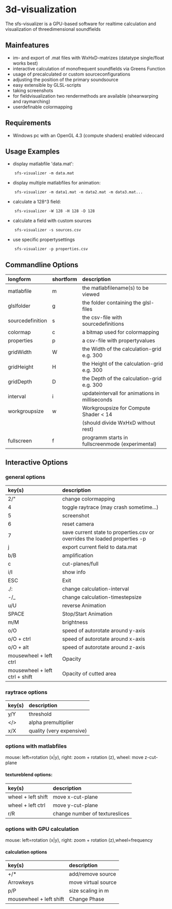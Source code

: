 3d-visualization
================
The sfs-visualizer is a GPU-based software for realtime calculation and visualization
of threedimensional soundfields

Mainfeatures
--------------------------

* im- and export of .mat files with WxHxD-matrizes (datatype single/float works best)
* interactive calculation of monofrequent soundfields via Greens Function
* usage of precalculated or custom sourceconfigurations
* adjusting the position of the primary soundsource
* easy extensible by GLSL-scripts
* taking screenshots
* for fieldvisualization two rendermethods are available (shearwarping and raymarching)
* userdefinable colormapping

Requirements
---------------------------

* Windows pc with an OpenGL 4.3 (compute shaders) enabled videocard 

Usage Examples
----------------------------

* display matlabfile 'data.mat':
```
	sfs-visualizer -m data.mat
```
* display multiple matlabfiles for animation:
```
	sfs-visualizer -m data1.mat -m data2.mat -m data3.mat...
```
* calculate a 128^3 field:
```
	sfs-visualizer -W 128 -H 128 -D 128
```	
* calculate a field with custom sources 
```
	sfs-visualizer -s sources.csv
```
* use specific propertysettings
```	
	sfs-visualizer -p properties.csv
```

Commandline Options
----------------------------

| longform			| shortform | description										|
| :----------------	|:--------- | :------------------------------------------------	|
| matlabfile		| m			| the matlabfilename(s) to be viewed				|
| glslfolder		| g         | the folder containing the glsl-files				| 
| sourcedefinition	| s			| the csv-file with sourcedefinitions				|
| colormap          | c			| a bitmap used for colormapping					|
| properties        | p			| a csv-file with propertyvalues					|
| gridWidth			| W			| the Width of the calculation-grid e.g. 300		| 
| gridHeight		| H			| the Height of the calculation-grid e.g. 300		|
| gridDepth			| D			| the Depth of the calculation-grid e.g. 300		| 
| interval			| i			| updateintervall for animations in milliseconds	|  
| workgroupsize		| w			| Workgroupsize for Compute Shader < 14				|
|					|			| (should divide WxHxD without rest)				|
| fullscreen		| f			| programm starts in fullscreenmode (experimental)	|

Interactive Options
---------------------------

### general options

| key(s)	| description																|
| :--------	| :------------------------------------------------------------------------	|   
| 2/"		| change colormapping														|			
| 4			| toggle raytrace (may crash sometime...)									|
| 5			| screenshot																|
| 6			| reset camera																|
| 7			| save current state to properties.csv or overrides the loaded properties -p|
| j			| export current field to data.mat											|
| b/B		| amplification																|
| c			| cut-planes/full															|
| i/I		| show info																	|
| ESC		| Exit																		|
| ./:		| change calculation-interval												|
| -/_		| change calculation-timestepsize											| 
| u/U		| reverse Animation															|
| SPACE		| Stop/Start Animation														|			
| m/M		| brightness																|
| o/O		| speed of autorotate around y-axis											|
| o/O + ctrl| speed of autorotate around x-axis											|
| o/O + alt	| speed of autorotate around z-axis											|
| mousewheel + left ctrl		 | Opacity						|
| mousewheel + left ctrl + shift | Opacity of cutted area		|

### raytrace options

| key(s)			| description					|
| :----------------	| :----------------------------	|   
| y/Y				| threshold						|			
| </>				| alpha premultiplier			|
| x/X				| quality (very expensive)		|

### options with matlabfiles

  mouse: left=rotation (x|y), right:  zoom + rotation (z), wheel:  move z-cut-plane

#### textureblend options:
       
| key(s)			| description							|
| :----------------	| :------------------------------------	|   
| wheel + left shift| move x-cut-plane						|			
| wheel + left ctrl | move y-cut-plane						|
| r/R				| change number of textureslices		|
              
### options with GPU calculation
              
mouse: left=rotation (x|y), right:  zoom + rotation (z),wheel=frequency
 
#### calculation options
 
| key(s)						 | description					|
| :----------------------------- | :---------------------------	|   
| +/*							 | add/remove source			|			
| Arrowkeys						 | move virtual source			|
| p/P							 | size scaling in m			|
| mousewheel + left shift		 | Change Phase					|
        



      
